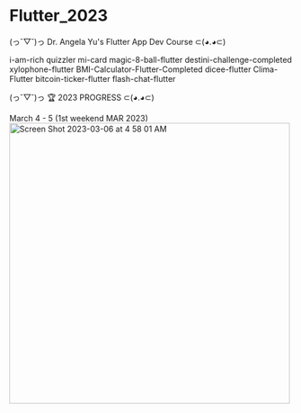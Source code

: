 # Flutter_2023

(っ˘▽˘)っ Dr. Angela Yu's Flutter 
App Dev Course ⊂(◕.◕⊂) 

i-am-rich
quizzler
mi-card
magic-8-ball-flutter
destini-challenge-completed 
xylophone-flutter
BMI-Calculator-Flutter-Completed
dicee-flutter 
Clima-Flutter 
bitcoin-ticker-flutter
flash-chat-flutter 


(っ˘▽˘)っ 🏆  2023 PROGRESS  ⊂(◕.◕⊂) 

March 4 - 5 (1st weekend MAR 2023)
<img width="499" alt="Screen Shot 2023-03-06 at 4 58 01 AM" src="https://user-images.githubusercontent.com/13888326/222985589-1a0f6b0b-0c0e-40ce-8e1a-2fad70f3d461.png">

